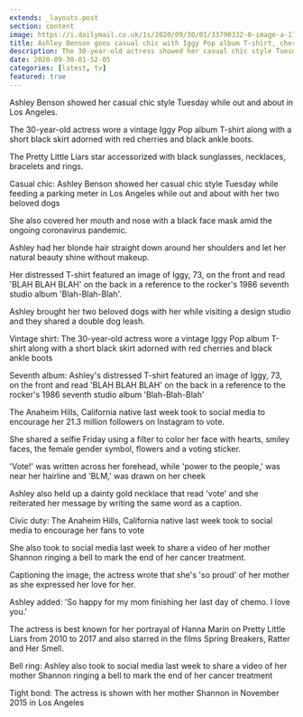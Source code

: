 ```yaml
---
extends: _layouts.post
section: content
image: https://i.dailymail.co.uk/1s/2020/09/30/01/33790332-0-image-a-17_1601426182362.jpg 
title: Ashley Benson goes casual chic with Iggy Pop album T-shirt, cherry pattern skirt and black boots 
description: The 30-year-old actress showed her casual chic style Tuesday while out and about in Los Angeles. 
date: 2020-09-30-01-52-05 
categories: [latest, tv] 
featured: true 
--- 
```

Ashley Benson showed her casual chic style Tuesday while out and about in Los Angeles.

The 30-year-old actress wore a vintage Iggy Pop album T-shirt along with a short black skirt adorned with red cherries and black ankle boots.

The Pretty Little Liars star accessorized with black sunglasses, necklaces, bracelets and rings.

Casual chic: Ashley Benson showed her casual chic style Tuesday while feeding a parking meter in Los Angeles while out and about with her two beloved dogs

She also covered her mouth and nose with a black face mask amid the ongoing coronavirus pandemic.

Ashley had her blonde hair straight down around her shoulders and let her natural beauty shine without makeup.

Her distressed T-shirt featured an image of Iggy, 73, on the front and read 'BLAH BLAH BLAH' on the back in a reference to the rocker's 1986 seventh studio album 'Blah-Blah-Blah'.

Ashley brought her two beloved dogs with her while visiting a design studio and they shared a double dog leash.

Vintage shirt: The 30-year-old actress wore a vintage Iggy Pop album T-shirt along with a short black skirt adorned with red cherries and black ankle boots

Seventh album: Ashley's distressed T-shirt featured an image of Iggy, 73, on the front and read 'BLAH BLAH BLAH' on the back in a reference to the rocker's 1986 seventh studio album 'Blah-Blah-Blah'

The Anaheim Hills, California native last week took to social media to encourage her 21.3 million followers on Instagram to vote.

She shared a selfie Friday using a filter to color her face with hearts, smiley faces, the female gender symbol, flowers and a voting sticker.

'Vote!' was written across her forehead, while 'power to the people,' was near her hairline and 'BLM,' was drawn on her cheek

Ashley also held up a dainty gold necklace that read 'vote' and she reiterated her message by writing the same word as a caption.

Civic duty: The Anaheim Hills, California native last week took to social media to encourage her fans to vote

She also took to social media last week to share a video of her mother Shannon ringing a bell to mark the end of her cancer treatment.

Captioning the image, the actress wrote that she's 'so proud' of her mother as she expressed her love for her.

Ashley added: 'So happy for my mom finishing her last day of chemo. I love you.'

The actress is best known for her portrayal of Hanna Marin on Pretty Little Liars from 2010 to 2017 and also starred in the films Spring Breakers, Ratter and Her Smell.

Bell ring: Ashley also took to social media last week to share a video of her mother Shannon ringing a bell to mark the end of her cancer treatment

Tight bond: The actress is shown with her mother Shannon in November 2015 in Los Angeles

